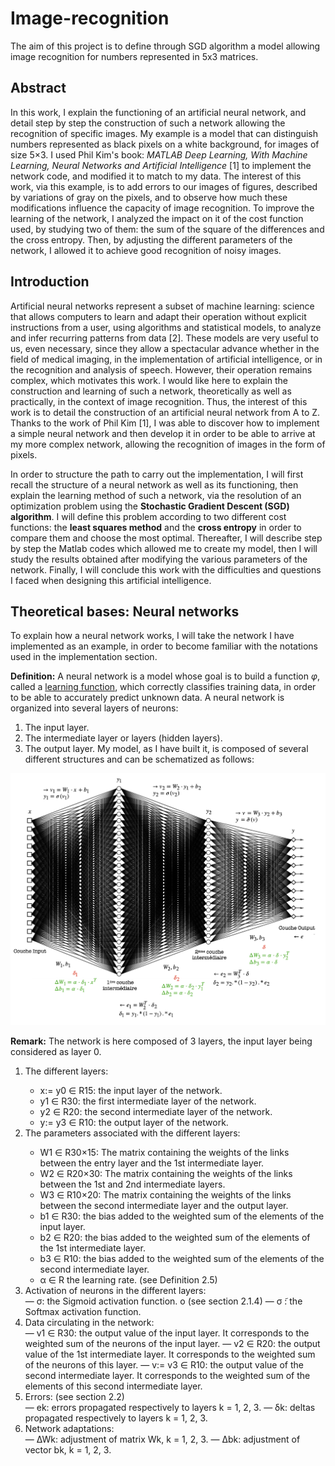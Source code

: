 # Image-recognition
The aim of this project is to define through SGD algorithm a model allowing image recognition for numbers represented in 5x3 matrices.

## Abstract
In this work, I explain the functioning of an artificial neural network, and detail step by step the construction of such a network allowing the recognition of specific images. 
My example is a model that can distinguish numbers represented as black pixels on a white background, for images of size 5×3. 
I used Phil Kim's book: *MATLAB Deep Learning, With Machine Learning, Neural Networks and Artificial Intelligence* [1] to implement the network code, and modified it to match to my data.
The interest of this work, via this example, is to add errors to our images of figures, described by variations of gray on the pixels, and to observe how much these modifications influence the capacity of image recognition. 
To improve the learning of the network, I analyzed the impact on it of the cost function used, by studying two of them: the sum of the square of the differences and the cross entropy. 
Then, by adjusting the different parameters of the network, I allowed it to achieve good recognition of noisy images.

## Introduction
Artificial neural networks represent a subset of machine learning: science that allows computers to learn and adapt their operation without explicit instructions from a user, using algorithms and statistical models, to analyze and infer recurring patterns from data [2]. These models are very useful to us, even necessary, since they allow a spectacular advance whether in the field of medical imaging, in the implementation of artificial intelligence, or in the recognition and analysis of speech. However, their operation remains complex, which motivates this work. 
I would like here to explain the construction and learning of such a network, theoretically as well as practically, in the context of image recognition. Thus, the interest of this work is to detail the construction of an artificial neural network from A to Z. Thanks to the work of Phil Kim [1], I was able to discover how to implement a simple neural network and then develop it in order to be able to arrive at my more complex network, allowing the recognition of images in the form of pixels.


In order to structure the path to carry out the implementation, I will first recall the structure of a neural network as well as its functioning, then explain the learning method of such a network, via the resolution of an optimization problem using the **Stochastic Gradient Descent (SGD) algorithm**. I will define this problem according to two different cost functions: the **least squares method** and the **cross entropy** in order to compare them and choose the most optimal. Thereafter, I will describe step by step the Matlab codes which allowed me to create my model, then I will study the results obtained after modifying the various parameters of the network. Finally, I will conclude this work with the difficulties and questions I faced when designing this artificial intelligence.

## Theoretical bases: Neural networks
To explain how a neural network works, I will take the network I have implemented as an example, in order to become familiar with the notations used in  the implementation section.


**Definition:** A neural network is a model whose goal is to build a function *φ*, called a <ins>learning function</ins>, which correctly classifies training data, in order to be able to accurately predict unknown data.
A neural network is organized into several layers of neurons: 
1. The input layer.
2. The intermediate layer or layers (hidden layers).
3. The output layer.
My model, as I have built it, is composed of several different structures and can be schematized as follows:

![Representation of my neural network.](https://github.com/vsliki/Image-recognition/blob/main/NN.png)

**Remark:** The network is here composed of 3 layers, the input layer
being considered as layer 0.

<ol>
  <li>The different layers:</li>
   <ul> 
    <li>x:= y0 ∈ R15: the input layer of the network.</li>
    <li>y1 ∈ R30: the first intermediate layer of the network.</li>
    <li>y2 ∈ R20: the second intermediate layer of the network.</li>
    <li>y:= y3 ∈ R10: the output layer of the network.</li>
   </ul>
  <li>The parameters associated with the different layers:</li>
    <ul>
      <li>W1 ∈ R30×15: The matrix containing the weights of the links between the entry layer and the 1st intermediate layer.</li>
      <li>W2 ∈ R20×30: The matrix containing the weights of the links between the 1st and 2nd intermediate layers.</li>
      <li>W3 ∈ R10×20: The matrix containing the weights of the links between the second intermediate layer and the output layer.</li>
      <li>b1 ∈ R30: the bias added to the weighted sum of the elements of the input layer.</li>
      <li>b2 ∈ R20: the bias added to the weighted sum of the elements of the 1st intermediate layer.</li>
      <li>b3 ∈ R10: the bias added to the weighted sum of the elements of the second intermediate layer.</li>
      <li>α ∈ R the learning rate. (see Definition 2.5)</li>
    </ul>
  <li>Activation of neurons in the different layers:</li>
  — σ: the Sigmoid activation function. o (see section 2.1.4) 
  — σ ̃: the Softmax activation function.
  <li>Data circulating in the network:</li>
  — v1 ∈ R30: the output value of the input layer. It corresponds to the weighted sum of the neurons of the input layer.
  — v2 ∈ R20: the output value of the 1st intermediate layer. It corresponds to the weighted sum of the neurons of this layer.
  — v:= v3 ∈ R10: the output value of the second intermediate layer. It corresponds to the weighted sum of the elements of this second intermediate layer.
  <li>Errors: (see section 2.2)</li>
  — ek: errors propagated respectively to layers k = 1, 2, 3. 
  — δk: deltas propagated respectively to layers k = 1, 2, 3.
  <li>Network adaptations:</li>
  — ∆Wk: adjustment of matrix Wk, k = 1, 2, 3. 
  — ∆bk: adjustment of vector bk, k = 1, 2, 3.
</ol>

